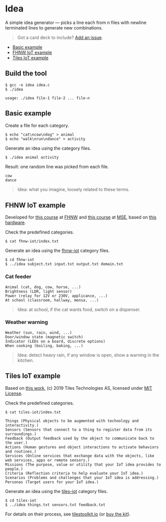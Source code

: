 # Idea
A simple idea generator — picks a line each from n files with newline terminated lines to generate new combinations.

> Got a card deck to include? [Add an issue](issues/new).

- [Basic example](#basic-example)
- [FHNW IoT example](#fhnw-iot-example)
- [Tiles IoT example](#tiles-iot-example)

## Build the tool
```console
$ gcc -o idea idea.c
$ ./idea
```

```
usage: ./idea file-1 file-2 ... file-n
```

## Basic example
Create a file for each category.
```console
$ echo "cat\ncow\ndog" > animal
$ echo "walk\nrun\ndance" > activity
```

Generate an idea using the category files.
```bash
$ ./idea animal activity
```

Result: one random line was picked from each file.
```
cow
dance
```

> Idea: what you imagine, loosely related to these terms.

## FHNW IoT example
Developed for [this course](https://github.com/tamberg/fhnw-iot) at [FHNW](https://fhnw.ch) and [this course](https://github.com/tamberg/mse-tsm-mobcom) at [MSE](https://www.msengineering.ch), based on [this hardware](https://github.com/fhnw-imvs/fhnw-iot-library/tree/main).

Check the predefined categories.
```console
$ cat fhnw-iot/index.txt
```


Generate an idea using the [fhnw-iot](fhnw-iot) category files.
```console
$ cd fhnw-iot
$ ../idea subject.txt input.txt output.txt domain.txt
```

### Cat feeder
```
Animal (cat, dog, cow, horse, ...)
Brightness (LDR, light sensor)
Power (relay for 12V or 230V, applicance, ...)
At school (classroom, hallway, mensa, ...)
```

> Idea: at school, if the cat wants food, switch on a dispenser.

### Weather warning
```
Weather (sun, rain, wind, ...)
Door/window state (magnetic switch)
Indicator (LEDs on a board, discrete options)
When cooking (boiling, baking, ...)
```

> Idea: detect heavy rain, if any window is open, show a warning in the kitchen.

## Tiles IoT example
Based on [this work](https://github.com/tilestoolkit/tiles-IoT-inventor-toolkit), (c) 2019 Tiles Technologies AS, licensed under [MIT License](https://github.com/tilestoolkit/tiles-IoT-inventor-toolkit/blob/master/LICENSE).

Check the predefined categories.
```console
$ cat tiles-iot/index.txt
```

```
Things (Physical objects to be augmented with technology and interactivity.)
Sensors (Sensors that connect to a thing to register data from its surroundings.)
Feedback (Output feedback used by the object to communicate back to the user.)
Actions (Human gestures and object interactions to activate behaviors and routines.)
Services (Online services that exchange data with the objects, like web services, apps or remote sensors.)
Missions (The purpose, value or utility that your IoT idea provides to people.)
Criteria (Reflection criteria to help evaluate your IoT idea.)
Scenarios (Problems and challenges that your IoT idea is addressing.)
Personas (Target users for your IoT idea.)
```

Generate an idea using the [tiles-iot](tiles-iot) category files.
```console
$ cd tiles-iot
$ ../idea things.txt sensors.txt feedback.txt
```

For details on their process, see [tilestoolkit.io](https://www.tilestoolkit.io) (or [buy the kit](https://www.tilestoolkit.io/buy-workshop-in-a-bag/)).
